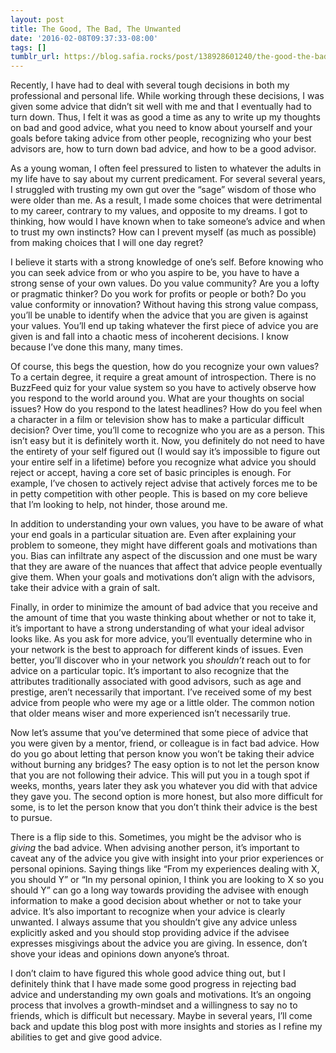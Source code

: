 ```yaml
---
layout: post
title: The Good, The Bad, The Unwanted
date: '2016-02-08T09:37:33-08:00'
tags: []
tumblr_url: https://blog.safia.rocks/post/138928601240/the-good-the-bad-the-unwanted
---
```

Recently, I have had to deal with several tough decisions in both my professional and personal life. While working through these decisions, I was given some advice that didn’t sit well with me and that I eventually had to turn down. Thus, I felt it was as good a time as any to write up my thoughts on bad and good advice, what you need to know about yourself and your goals before taking advice from other people, recognizing who your best advisors are, how to turn down bad advice, and how to be a good advisor.

As a young woman, I often feel pressured to listen to whatever the adults in my life have to say about my current predicament. For several several years, I struggled with trusting my own gut over the “sage” wisdom of those who were older than me. As a result, I made some choices that were detrimental to my career, contrary to my values, and opposite to my dreams. I got to thinking, how would I have known when to take someone’s advice and when to trust my own instincts? How can I prevent myself (as much as possible) from making choices that I will one day regret?

I believe it starts with a strong knowledge of one’s self. Before knowing who you can seek advice from or who you aspire to be, you have to have a strong sense of your own values. Do you value community? Are you a lofty or pragmatic thinker? Do you work for profits or people or both? Do you value conformity or innovation? Without having this strong value compass, you’ll be unable to identify when the advice that you are given is against your values. You’ll end up taking whatever the first piece of advice you are given is and fall into a chaotic mess of incoherent decisions. I know because I’ve done this many, many times.

Of course, this begs the question, how do you recognize your own values? To a certain degree, it require a great amount of introspection. There is no BuzzFeed quiz for your value system so you have to actively observe how you respond to the world around you. What are your thoughts on social issues? How do you respond to the latest headlines? How do you feel when a character in a film or television show has to make a particular difficult decision? Over time, you’ll come to recognize who you are as a person. This isn’t easy but it is definitely worth it. Now, you definitely do not need to have the entirety of your self figured out (I would say it’s impossible to figure out your entire self in a lifetime) before you recognize what advice you should reject or accept, having a core set of basic principles is enough. For example, I’ve chosen to actively reject advise that actively forces me to be in petty competition with other people. This is based on my core believe that I’m looking to help, not hinder, those around me.

In addition to understanding your own values, you have to be aware of what your end goals in a particular situation are. Even after explaining your problem to someone, they might have different goals and motivations than you. Bias can infiltrate any aspect of the discussion and one must be wary that they are aware of the nuances that affect that advice people eventually give them. When your goals and motivations don’t align with the advisors, take their advice with a grain of salt.

Finally, in order to minimize the amount of bad advice that you receive and the amount of time that you waste thinking about whether or not to take it, it’s important to have a strong understanding of what your ideal advisor looks like. As you ask for more advice, you’ll eventually determine who in your network is the best to approach for different kinds of issues. Even better, you’ll discover who in your network you _shouldn’t_ reach out to for advice on a particular topic. It’s important to also recognize that the attributes traditionally associated with good advisors, such as age and prestige, aren’t necessarily that important. I’ve received some of my best advice from people who were my age or a little older. The common notion that older means wiser and more experienced isn’t necessarily true.

Now let’s assume that you’ve determined that some piece of advice that you were given by a mentor, friend, or colleague is in fact bad advice. How do you go about letting that person know you won’t be taking their advice without burning any bridges? The easy option is to not let the person know that you are not following their advice. This will put you in a tough spot if weeks, months, years later they ask you whatever you did with that advice they gave you. The second option is more honest, but also more difficult for some, is to let the person know that you don’t think their advice is the best to pursue.

There is a flip side to this. Sometimes, you might be the advisor who is _giving_ the bad advice. When advising another person, it’s important to caveat any of the advice you give with insight into your prior experiences or personal opinions. Saying things like “From my experiences dealing with X, you should Y” or “In my personal opinion, I think you are looking to X so you should Y” can go a long way towards providing the advisee with enough information to make a good decision about whether or not to take your advice. It’s also important to recognize when your advice is clearly unwanted. I always assume that you shouldn’t give any advice unless explicitly asked and you should stop providing advice if the advisee expresses misgivings about the advice you are giving. In essence, don’t shove your ideas and opinions down anyone’s throat.

I don’t claim to have figured this whole good advice thing out, but I definitely think that I have made some good progress in rejecting bad advice and understanding my own goals and motivations. It’s an ongoing process that involves a growth-mindset and a willingness to say no to friends, which is difficult but necessary. Maybe in several years, I’ll come back and update this blog post with more insights and stories as I refine my abilities to get and give good advice.

